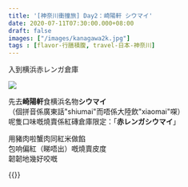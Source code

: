 ```yaml
---
title: '[神奈川衝撞旅] Day2：崎陽軒 シウマイ'
date: 2020-07-11T07:30:00.000+08:00
draft: false
images: ["/images/kanagawa2k.jpg"]
tags : [flavor-行膳積腹, travel-日本-神奈川]
---
```


入到横浜赤レンガ倉庫

![](/images/kanagawa2k.jpg)

先去**崎陽軒**食横浜名物**シウマイ**  
（個拼音係廣東話"shiumai"而唔係大陸飲"xiaomai"㗎）  
呢隻口味嘅燒賣係紅磚倉庫限定：「**赤レンガシウマイ**」  

用豬肉啦蟹肉同紅米做餡  
包响偏紅（睇唔出）嘅燒賣皮度  
韌韌地幾好咬嘅  


{{<kanagawa>}}
